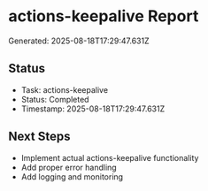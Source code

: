 # actions-keepalive Report

Generated: 2025-08-18T17:29:47.631Z

## Status
- Task: actions-keepalive
- Status: Completed
- Timestamp: 2025-08-18T17:29:47.631Z

## Next Steps
- Implement actual actions-keepalive functionality
- Add proper error handling
- Add logging and monitoring
